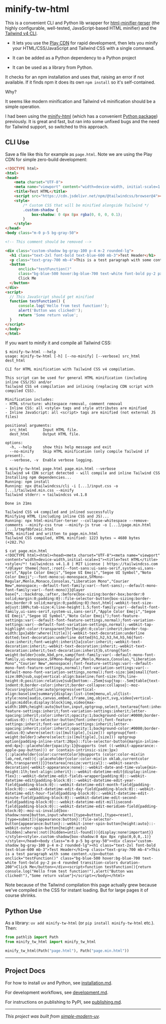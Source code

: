 # minify-tw-html

This is a convenient CLI and Python lib wrapper for
[html-minifier-terser](https://github.com/terser/html-minifier-terser) (the highly
configurable, well-tested, JavaScript-based HTML minifier) and the
[Tailwind v4 CLI](https://tailwindcss.com/docs/installation/tailwind-cli).

- It lets you use the [Play CDN](https://tailwindcss.com/docs/installation/play-cdn) for
  rapid development, then lets you minify your HTML/CSS/JavaScript and Tailwind CSS with
  a single command.

- It can be added as a Python dependency to a Python project

- It can be used as a library from Python.

It checks for an npm installation and uses that, raising an error if not available.
If it finds npm it does its own `npm install` so it's self-contained.

Why?

It seems like modern minification and Tailwind v4 minification should be a simple
operation.

I had been using the [minify-html](https://github.com/wilsonzlin/minify-html) (which has
a convenient [Python package](https://pypi.org/project/minify-html/)) previously.
It is great and fast, but ran into some unfixed bugs and the need for Tailwind support,
so switched to this approach.

## CLI Use

Save a file like this for example as `page.html`. Note we are using the Play CDN for
simple zero-build development:

```html
<!DOCTYPE html>
<html>
<head>
    <meta charset="UTF-8">
    <meta name="viewport" content="width=device-width, initial-scale=1.0">
    <title>Test HTML</title>
    <script src="https://cdn.jsdelivr.net/npm/@tailwindcss/browser@4"></script>
    <style>
        /* Custom CSS that will be minified alongside Tailwind */
        .custom-shadow { 
            box-shadow: 0 4px 8px rgba(0, 0, 0, 0.1); 
        }
    </style>
</head>
<body class="m-0 p-5 bg-gray-50">

<!-- This comment should be removed -->

<div class="custom-shadow bg-gray-100 p-4 m-2 rounded-lg">
  <h1 class="text-2xl font-bold text-blue-600 mb-3">Test Header</h1>
  <p class="text-gray-700 mb-4">This is a test paragraph with some content.</p>
  <button 
      onclick="testFunction()" 
      class="bg-blue-500 hover:bg-blue-700 text-white font-bold py-2 px-4 rounded transition-colors duration-200">
      Click Me
  </button>
</div>
<script>
  // This JavaScript should get minified
  function testFunction() {
      console.log('Hello from test function!');
      alert('Button was clicked!');
      return 'Some return value';
  }
</script>
</body>
</html>
```

If you want to minify it and compile all Tailwind CSS:

```shell
$ minify-tw-html --help
usage: minify-tw-html [-h] [--no-minify] [--verbose] src_html dest_html

CLI for HTML minification with Tailwind CSS v4 compilation.

This script can be used for general HTML minification (including inline CSS/JS) and/or
Tailwind CSS v4 compilation and inlining (replacing CDN script with compiled CSS).

Minification includes:
- HTML structure: whitespace removal, comment removal
- Inline CSS: all <style> tags and style attributes are minified
- Inline JavaScript: all <script> tags are minified (not external JS files)

positional arguments:
  src_html       Input HTML file.
  dest_html      Output HTML file.

options:
  -h, --help     show this help message and exit
  --no-minify    Skip HTML minification (only compile Tailwind if present).
  --verbose, -v  Enable verbose logging.

$ minify-tw-html page.html page.min.html --verbose
Tailwind v4 CDN script detected - will compile and inline Tailwind CSS
Installing npm dependencies...
Running: npm install
Running: npx @tailwindcss/cli -i [...]/input.css -o [...]/tailwind.min.css --minify
Tailwind stderr: ≈ tailwindcss v4.1.8

Done in 21ms

Tailwind CSS v4 compiled and inlined successfully
Minifying HTML (including inline CSS and JS)...
Running: npx html-minifier-terser --collapse-whitespace --remove-comments --minify-css true --minify-js true -o [...]/page.min.html [...]/tmpf8bfzeic.html
HTML minified and written to page.min.html
Tailwind CSS compiled, HTML minified: 1223 bytes → 4680 bytes (+282.7%)

$ cat page.min.html 
<!DOCTYPE html><html><head><meta charset="UTF-8"><meta name="viewport" content="width=device-width,initial-scale=1"><title>Test HTML</title><style>/*! tailwindcss v4.1.8 | MIT License | https://tailwindcss.com */@layer theme{:host,:root{--font-sans:ui-sans-serif,system-ui,sans-serif,"Apple Color Emoji","Segoe UI Emoji","Segoe UI Symbol","Noto Color Emoji";--font-mono:ui-monospace,SFMono-Regular,Menlo,Monaco,Consolas,"Liberation Mono","Courier New",monospace;--default-font-family:var(--font-sans);--default-mono-font-family:var(--font-mono)}}@layer base{*,::backdrop,:after,:before{box-sizing:border-box;border:0 solid;margin:0;padding:0}::file-selector-button{box-sizing:border-box;border:0 solid;margin:0;padding:0}:host,html{-webkit-text-size-adjust:100%;tab-size:4;line-height:1.5;font-family:var(--default-font-family,ui-sans-serif,system-ui,sans-serif,"Apple Color Emoji","Segoe UI Emoji","Segoe UI Symbol","Noto Color Emoji");font-feature-settings:var(--default-font-feature-settings,normal);font-variation-settings:var(--default-font-variation-settings,normal);-webkit-tap-highlight-color:transparent}hr{height:0;color:inherit;border-top-width:1px}abbr:where([title]){-webkit-text-decoration:underline dotted;text-decoration:underline dotted}h1,h2,h3,h4,h5,h6{font-size:inherit;font-weight:inherit}a{color:inherit;-webkit-text-decoration:inherit;-webkit-text-decoration:inherit;-webkit-text-decoration:inherit;text-decoration:inherit}b,strong{font-weight:bolder}code,kbd,pre,samp{font-family:var(--default-mono-font-family,ui-monospace,SFMono-Regular,Menlo,Monaco,Consolas,"Liberation Mono","Courier New",monospace);font-feature-settings:var(--default-mono-font-feature-settings,normal);font-variation-settings:var(--default-mono-font-variation-settings,normal);font-size:1em}small{font-size:80%}sub,sup{vertical-align:baseline;font-size:75%;line-height:0;position:relative}sub{bottom:-.25em}sup{top:-.5em}table{text-indent:0;border-color:inherit;border-collapse:collapse}:-moz-focusring{outline:auto}progress{vertical-align:baseline}summary{display:list-item}menu,ol,ul{list-style:none}audio,canvas,embed,iframe,img,object,svg,video{vertical-align:middle;display:block}img,video{max-width:100%;height:auto}button,input,optgroup,select,textarea{font:inherit;font-feature-settings:inherit;font-variation-settings:inherit;letter-spacing:inherit;color:inherit;opacity:1;background-color:#0000;border-radius:0}::file-selector-button{font:inherit;font-feature-settings:inherit;font-variation-settings:inherit;letter-spacing:inherit;color:inherit;opacity:1;background-color:#0000;border-radius:0}:where(select:is([multiple],[size])) optgroup{font-weight:bolder}:where(select:is([multiple],[size])) optgroup option{padding-inline-start:20px}::file-selector-button{margin-inline-end:4px}::placeholder{opacity:1}@supports (not ((-webkit-appearance:-apple-pay-button))) or (contain-intrinsic-size:1px){::placeholder{color:currentColor}@supports (color:color-mix(in lab,red,red)){::placeholder{color:color-mix(in oklab,currentcolor 50%,transparent)}}}textarea{resize:vertical}::-webkit-search-decoration{-webkit-appearance:none}::-webkit-date-and-time-value{min-height:1lh;text-align:inherit}::-webkit-datetime-edit{display:inline-flex}::-webkit-datetime-edit-fields-wrapper{padding:0}::-webkit-datetime-edit{padding-block:0}::-webkit-datetime-edit-year-field{padding-block:0}::-webkit-datetime-edit-month-field{padding-block:0}::-webkit-datetime-edit-day-field{padding-block:0}::-webkit-datetime-edit-hour-field{padding-block:0}::-webkit-datetime-edit-minute-field{padding-block:0}::-webkit-datetime-edit-second-field{padding-block:0}::-webkit-datetime-edit-millisecond-field{padding-block:0}::-webkit-datetime-edit-meridiem-field{padding-block:0}:-moz-ui-invalid{box-shadow:none}button,input:where([type=button],[type=reset],[type=submit]){appearance:button}::file-selector-button{appearance:button}::-webkit-inner-spin-button{height:auto}::-webkit-outer-spin-button{height:auto}[hidden]:where(:not([hidden=until-found])){display:none!important}}</style><style>.custom-shadow{box-shadow:0 4px 8px rgba(0,0,0,.1)}</style></head><body class="m-0 p-5 bg-gray-50"><div class="custom-shadow bg-gray-100 p-4 m-2 rounded-lg"><h1 class="text-2xl font-bold text-blue-600 mb-3">Test Header</h1><p class="text-gray-700 mb-4">This is a test paragraph with some content.</p><button onclick="testFunction()" class="bg-blue-500 hover:bg-blue-700 text-white font-bold py-2 px-4 rounded transition-colors duration-200">Click Me</button></div><script>function testFunction(){return console.log("Hello from test function!"),alert("Button was clicked!"),"Some return value"}</script></body></html>
```

Note because of the Tailwind compilation this page actually grew because we've compiled
in the CSS for instant loading.
But for large pages it of course shrinks.

## Python Use

As a library: `uv add minify-tw-html` (or `pip install minify-tw-html` etc.). Then:

```python
from pathlib import Path
from minify_tw_html import minify_tw_html

minify_tw_html(Path("page.html"), Path("page.min.html"))
```

* * *

## Project Docs

For how to install uv and Python, see [installation.md](installation.md).

For development workflows, see [development.md](development.md).

For instructions on publishing to PyPI, see [publishing.md](publishing.md).

* * *

*This project was built from
[simple-modern-uv](https://github.com/jlevy/simple-modern-uv).*
